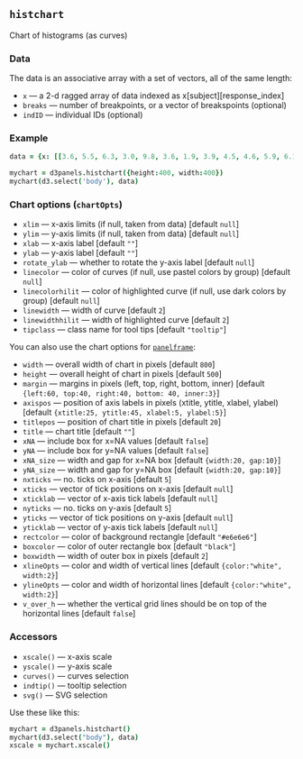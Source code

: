 ## `histchart`

Chart of histograms (as curves)

### Data

The data is an associative array with a set of vectors, all of the same length:
- `x` &mdash; a 2-d ragged array of data indexed as x[subject][response_index]
- `breaks` &mdash; number of breakpoints, or a vector of breakspoints (optional)
- `indID` &mdash; individual IDs (optional)

### Example

```coffeescript
data = {x: [[3.6, 5.5, 6.3, 3.0, 9.8, 3.6, 1.9, 3.9, 4.5, 4.6, 5.9, 6.1, 1.9, 6.2, 7.8, 6.2, 4.7, 5.2]], breaks:11}

mychart = d3panels.histchart({height:400, width:400})
mychart(d3.select('body'), data)
```

### Chart options (`chartOpts`)

- `xlim` &mdash; x-axis limits (if null, taken from data) \[default `null`\]
- `ylim` &mdash; y-axis limits (if null, taken from data) \[default `null`\]
- `xlab` &mdash; x-axis label \[default `""`\]
- `ylab` &mdash; y-axis label \[default `""`\]
- `rotate_ylab` &mdash; whether to rotate the y-axis label \[default `null`\]
- `linecolor` &mdash; color of curves (if null, use pastel colors by group) \[default `null`\]
- `linecolorhilit` &mdash; color of highlighted curve (if null, use dark colors by group) \[default `null`\]
- `linewidth` &mdash; width of curve \[default `2`\]
- `linewidthhilit` &mdash; width of highlighted curve \[default `2`\]
- `tipclass` &mdash; class name for tool tips \[default `"tooltip"`\]

You can also use the chart options for [`panelframe`](panelframe.md):

- `width` &mdash; overall width of chart in pixels \[default `800`\]
- `height` &mdash; overall height of chart in pixels \[default `500`\]
- `margin` &mdash; margins in pixels (left, top, right, bottom, inner) \[default `{left:60, top:40, right:40, bottom: 40, inner:3}`\]
- `axispos` &mdash; position of axis labels in pixels (xtitle, ytitle, xlabel, ylabel) \[default `{xtitle:25, ytitle:45, xlabel:5, ylabel:5}`\]
- `titlepos` &mdash; position of chart title in pixels \[default `20`\]
- `title` &mdash; chart title \[default `""`\]
- `xNA` &mdash; include box for x=NA values \[default `false`\]
- `yNA` &mdash; include box for y=NA values \[default `false`\]
- `xNA_size` &mdash; width and gap for x=NA box \[default `{width:20, gap:10}`\]
- `yNA_size` &mdash; width and gap for y=NA box \[default `{width:20, gap:10}`\]
- `nxticks` &mdash; no. ticks on x-axis \[default `5`\]
- `xticks` &mdash; vector of tick positions on x-axis \[default `null`\]
- `xticklab` &mdash; vector of x-axis tick labels \[default `null`\]
- `nyticks` &mdash; no. ticks on y-axis \[default `5`\]
- `yticks` &mdash; vector of tick positions on y-axis \[default `null`\]
- `yticklab` &mdash; vector of y-axis tick labels \[default `null`\]
- `rectcolor` &mdash; color of background rectangle \[default `"#e6e6e6"`\]
- `boxcolor` &mdash; color of outer rectangle box \[default `"black"`\]
- `boxwidth` &mdash; width of outer box in pixels \[default `2`\]
- `xlineOpts` &mdash; color and width of vertical lines \[default `{color:"white", width:2}`\]
- `ylineOpts` &mdash; color and width of horizontal lines \[default `{color:"white", width:2}`\]
- `v_over_h` &mdash; whether the vertical grid lines should be on top of the horizontal lines \[default `false`\]



### Accessors

- `xscale()` &mdash; x-axis scale
- `yscale()` &mdash; y-axis scale
- `curves()` &mdash; curves selection
- `indtip()` &mdash; tooltip selection
- `svg()` &mdash; SVG selection

Use these like this:

```coffeescript
mychart = d3panels.histchart()
mychart(d3.select("body"), data)
xscale = mychart.xscale()
```


